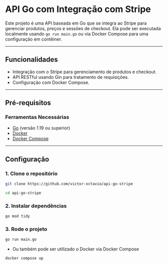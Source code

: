 # API Go com Integração com Stripe

Este projeto é uma API baseada em Go que se integra ao Stripe para gerenciar produtos, preços e sessões de checkout. Ela pode ser executada localmente usando `go run main.go` ou via Docker Compose para uma configuração em contêiner.

---

## Funcionalidades
- Integração com o Stripe para gerenciamento de produtos e checkout.
- API RESTful usando Gin para tratamento de requisições.
- Configuração com Docker Compose.

---

## Pré-requisitos

### Ferramentas Necessárias
- [Go](https://golang.org/doc/install) (versão 1.19 ou superior)
- [Docker](https://www.docker.com/get-started)
- [Docker Compose](https://docs.docker.com/compose/install/)

---

## Configuração

### 1. Clone o repositório
```bash
git clone https://github.com/victor-octavio/api-go-stripe
```

```bash
cd api-go-stripe
```

### 2. Instalar dependências

```bash
go mod tidy
```

### 3. Rode o projeto

```bash
go run main.go
```
- Ou também pode ser utilizado o Docker via Docker Compose

```bash
docker compose up
```
